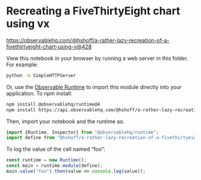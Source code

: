 # Recreating a FiveThirtyEight chart using vx

https://observablehq.com/@hshoff/a-rather-lazy-recreation-of-a-fivethirtyeight-chart-using-v@428

View this notebook in your browser by running a web server in this folder. For
example:

~~~sh
python -m SimpleHTTPServer
~~~

Or, use the [Observable Runtime](https://github.com/observablehq/runtime) to
import this module directly into your application. To npm install:

~~~sh
npm install @observablehq/runtime@4
npm install https://api.observablehq.com/@hshoff/a-rather-lazy-recreation-of-a-fivethirtyeight-chart-using-v.tgz?v=3
~~~

Then, import your notebook and the runtime as:

~~~js
import {Runtime, Inspector} from "@observablehq/runtime";
import define from "@hshoff/a-rather-lazy-recreation-of-a-fivethirtyeight-chart-using-v";
~~~

To log the value of the cell named “foo”:

~~~js
const runtime = new Runtime();
const main = runtime.module(define);
main.value("foo").then(value => console.log(value));
~~~
